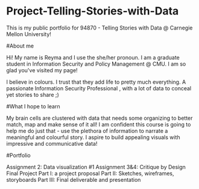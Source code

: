 # Project-Telling-Stories-with-Data
This is my public portfolio for 94870 - Telling Stories with Data @ Carnegie Mellon University!

#About me

Hi! My name is Reyma and I use the she/her pronoun. I am a graduate student in Information Security and Policy Management @ CMU. 
I am so glad you've visited my page!

I believe in colours. I trust that they add life to pretty much everything.
A passionate Information Security Professional , with a lot of data to conceal yet stories to share ;)

#What I hope to learn 

My brain cells are clustered with data that needs some organizing to better match, map and make sense of it all! I am confident this course is going to help me do just that - use the plethora of information to narrate a meaningful and colourful story.
I aspire to build appealing visuals with impressive and communicative data!


#Portfolio

Assignment 2: Data visualization #1
Assignment 3&4: Critique by Design
Final Project
  Part I: a project proposal
  Part II: Sketches, wireframes, storyboards
  Part III: Final deliverable and presentation
